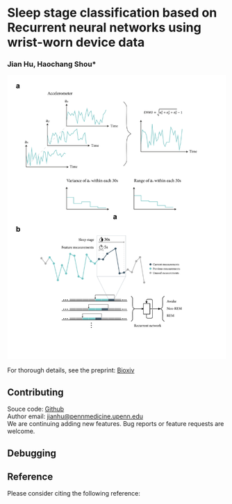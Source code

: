 # Sleep stage classification based on Recurrent neural networks using wrist-worn device data
### Jian Hu, Haochang Shou*

![Workflow](docs/asserts/images/workflow.jpg)

For thorough details, see the preprint: [Bioxiv]()
<br>

## Contributing
Souce code: [Github](https://github.com/jianhuupenn/Sleep-stage-classification-)  
Author email: jianhu@pennmedicine.upenn.edu
<br>
We are continuing adding new features. Bug reports or feature requests are welcome.
<br>

## Debugging

## Reference

Please consider citing the following reference:

